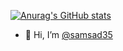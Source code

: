 [![Anurag's GitHub stats](https://github-readme-stats.vercel.app/api?username=samsad35)](https://github.com/anuraghazra/github-readme-stats)


- 👋 Hi, I’m [@samsad35](https://sadoksamir4.wixsite.com/my-site)



